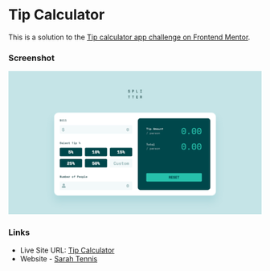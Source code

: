 # Tip Calculator

This is a solution to the [Tip calculator app challenge on Frontend Mentor](https://www.frontendmentor.io/challenges/tip-calculator-app-ugJNGbJUX).

### Screenshot
![Screenshot](./screenshot.png)

### Links
- Live Site URL: [Tip Calculator](https://sarah.tennis/tip-calculator)
- Website - [Sarah Tennis](https://sarah.tennis)

